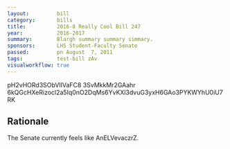 ```yaml
---
layout:         bill
category:       bills
title:          2016-8 Really Cool Bill 247
year:           2016-2017
summary:        Blargh summary summary simmary.
sponsors:       LHS Student-Faculty Senate
passed:         pn August  7, 2011
tags:           test-bill zAv
visualworkflow: true
---
```



pH2vHORd3SObVlIVaFC8 3SvMkkMr2GAahr 6kQGcHXeRizocl2a5Iq0nO2DqMs6YvKXl3dvuG3yxH6GAo3PYKWYhU0iU7RK 




Rationale
---------
The Senate currently feels like AnELVevaczrZ.
